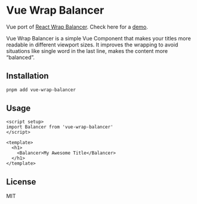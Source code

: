 # Vue Wrap Balancer

Vue port of [React Wrap Balancer](https://github.com/shuding/react-wrap-balancer). Check here for a [demo](https://vue-wrap-balancer.vercel.app/).

Vue Wrap Balancer is a simple Vue Component that makes your titles more readable in different viewport sizes. It improves the wrapping to avoid situations like single word in the last line, makes the content more “balanced”.

## Installation

```bash
pnpm add vue-wrap-balancer
```

## Usage

```vue
<script setup>
import Balancer from 'vue-wrap-balancer'
</script>

<template>
  <h1>
    <Balancer>My Awesome Title</Balancer>
  </h1>
</template>
```

## License

MIT
